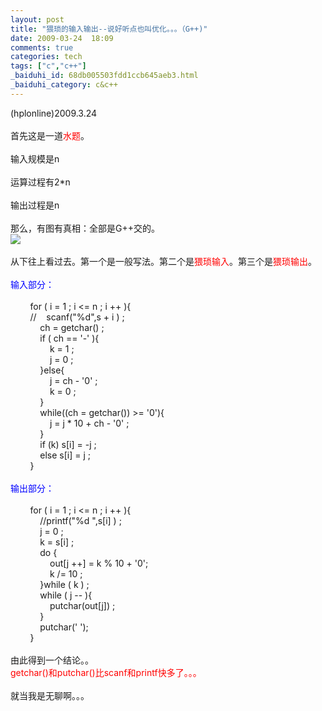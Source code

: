 ```yaml
---
layout: post
title: "猥琐的输入输出--说好听点也叫优化。。。（G++)"
date: 2009-03-24  18:09
comments: true
categories: tech
tags: ["c","c++"]
_baiduhi_id: 68db005503fdd1ccb645aeb3.html
_baiduhi_category: c&c++
---
```


<div forimg="1">
<div forimg="1">
<div forimg="1">
<div forimg="1"> </div>
</div>
</div>
</div>
<div forimg="1">(hplonline)2009.3.24<br/><br/>
首先这是一道<font color="#ff0000">水题</font>。<br/><br/>
输入规模是n<br/><br/>
运算过程有2*n<br/><br/>
输出过程是n<br/><br/>
那么，有图有真相：全部是G++交的。<br/><img border="0" class="blogimg" small="0" src="http://hiphotos.baidu.com/hplonline/pic/item/4f3587b11d63f17508230218.jpg"/><br/><br/>
从下往上看过去。第一个是一般写法。第二个是<font color="#ff0000">猥琐输入</font>。第三个是<font color="#ff0000">猥琐输出</font>。<br/><font color="#0000ff"><br/>
输入部分：</font><br/><br/>
          for ( i = 1 ; i &lt;= n ; i ++ ){<br/>
          //     scanf("%d",s + i ) ;<br/>
               ch = getchar() ;<br/>
               if ( ch == '-' ){<br/>
                    k = 1 ;<br/>
                    j = 0 ;<br/>
               }else{<br/>
                    j = ch - '0' ;<br/>
                    k = 0 ;<br/>
               }<br/>
               while((ch = getchar()) &gt;= '0'){<br/>
                    j = j * 10 + ch - '0' ;<br/>
               }<br/>
               if (k) s[i] = -j ;<br/>
               else s[i] = j ;<br/>
          }<br/><br/><font color="#0000ff">输出部分：</font><br/><br/>
          for ( i = 1 ; i &lt;= n ; i ++ ){<br/>
               //printf("%d ",s[i] ) ;<br/>
               j = 0 ;<br/>
               k = s[i] ;<br/>
               do {<br/>
                    out[j ++] = k % 10 + '0';<br/>
                    k /= 10 ;<br/>
               }while ( k ) ;<br/>
               while ( j -- ){<br/>
                    putchar(out[j]) ;<br/>
               }<br/>
               putchar(' ');<br/>
          }<br/><br/>
由此得到一个结论。。<br/><font color="#ff0000">getchar()和putchar()比scanf和printf快多了。。。</font><br/><br/>
就当我是无聊啊。。。</div>

